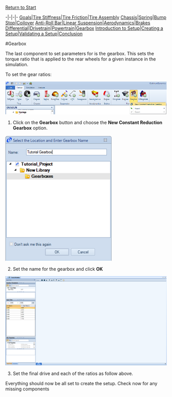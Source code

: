 [Return to Start](1_Tutorial_1.md)

-|-|-|-
[Goals](../1_Goals.md)|[Tire Stiffness](../3_Tire_Stiffness.md)|[Tire Friction](../4_Tire_Friction.md)|[Tire Assembly](../5_TireAssy.md)
[Chassis](../6_Chassis.md)|[Spring](../7_Spring.md)|[Bump Stop](../8_BumpStop.md)|[Coilover](../9_Coilover.md)
[Anti-Roll Bar](../10_ARB.md)|[Linear Suspension](../11_LinearSus.md)|[Aerodynamics](../12_Aero.md)|[Brakes](../13_Brakes.md)
[Differential](../14_Diff.md)|[Drivetrain](../15_DT.md)|[Powertrain](../16_Powertrain.md)|[Gearbox](../17_Gearbox.md)
[Introduction to Setup](../18_Setupintro.md)|[Creating a Setup](../19_Setup.md)|[Validating a Setup](../20_ValidateSetup.md)|[Conclusion](../21_Conclusion.md)

#Gearbox

The last component to set parameters for is the gearbox.  This sets the torque ratio that is applied to the rear wheels for a given instance in the simulation.

To set the gear ratios:

![New Gearbox](../img/new_gearbox.png)

1) Click on the __Gearbox__ button and choose the __New Constant Reduction Gearbox__ option.

![Gearbox Name](../img/gearbox_name.png)

2) Set the name for the gearbox and click __OK__

![Gearbox Params](../img/gearbox_param.png)

3) Set the final drive and each of the ratios as follow above.

Everything should now be all set to create the setup. Check now for any missing components